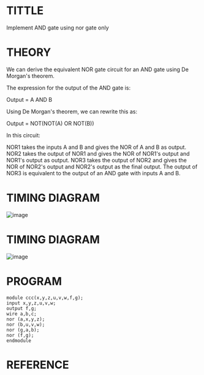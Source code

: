 # TITTLE
Implement AND gate using nor gate only
# THEORY
We can derive the equivalent NOR gate circuit for an AND gate using De Morgan's theorem.

The expression for the output of the AND gate is:

Output = A AND B

Using De Morgan's theorem, we can rewrite this as:

Output = NOT(NOT(A) OR NOT(B))


In this circuit:

NOR1 takes the inputs A and B and gives the NOR of A and B as output.
NOR2 takes the output of NOR1 and gives the NOR of NOR1's output and NOR1's output as output.
NOR3 takes the output of NOR2 and gives the NOR of NOR2's output and NOR2's output as the final output.
The output of NOR3 is equivalent to the output of an AND gate with inputs A and B.

# TIMING DIAGRAM
![image](https://github.com/Vaishnavi-saravanan/Simulation-project--Digital-Electronics/assets/118541897/7a4aaa95-e243-4d74-906b-c879c69c76ad)

# TIMING DIAGRAM
![image](https://github.com/Vaishnavi-saravanan/Simulation-project--Digital-Electronics/assets/118541897/420f688b-e462-409f-9f3d-b0f3e0be2231)

# PROGRAM
```
module ccc(x,y,z,u,v,w,f,g);
input x,y,z,u,v,w;
output f,g;
wire a,b,c;
nor (a,x,y,z);
nor (b,u,v,w);
nor (g,a,b);
nor (f,g);
endmodule
```
# REFERENCE
